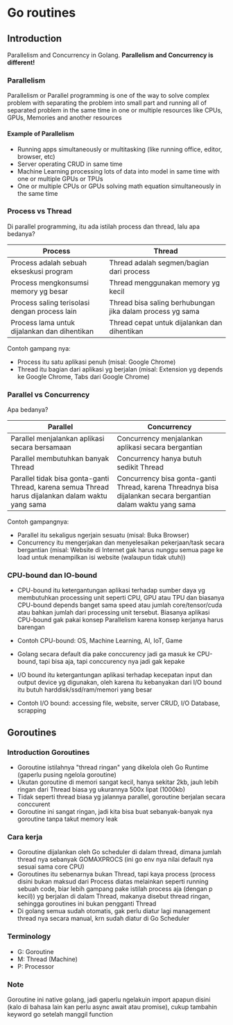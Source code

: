 # Go routines

## Introduction

Parallelism and Concurrency in Golang. **Parallelism and Concurrency is different!**

### Parallelism

Parallelism or Parallel programming is one of the way to solve complex problem with separating the problem into small part and running all of separated problem in the same time in one or multiple resources like CPUs, GPUs, Memories and another resources

#### Example of Parallelism

- Running apps simultaneously or multitasking (like running office, editor, browser, etc)
- Server operating CRUD in same time
- Machine Learning processing lots of data into model in same time with one or multiple GPUs or TPUs
- One or multiple CPUs or GPUs solving math equation simultaneously in the same time

### Process vs Thread

Di parallel programming, itu ada istilah process dan thread, lalu apa bedanya?

|Process|Thread|
|-|-|
|Process adalah sebuah ekseskusi program|Thread adalah segmen/bagian dari process|
|Process mengkonsumsi memory yg besar|Thread menggunakan memory yg kecil|
|Process saling terisolasi dengan process lain|Thread bisa saling berhubungan jika dalam process yg sama|
|Process lama untuk dijalankan dan dihentikan|Thread cepat untuk dijalankan dan dihentikan|

Contoh gampang nya:

- Process itu satu aplikasi penuh (misal: Google Chrome)
- Thread itu bagian dari aplikasi yg berjalan (misal: Extension yg depends ke Google Chrome, Tabs dari Google Chrome)

### Parallel vs Concurrency

Apa bedanya?

|Parallel|Concurrency|
|-|-|
|Parallel menjalankan aplikasi secara bersamaan|Concurrency menjalankan aplikasi secara bergantian|
|Parallel membutuhkan banyak Thread|Concurrency hanya butuh sedikit Thread|
|Parallel tidak bisa gonta-ganti Thread, karena semua Thread harus dijalankan dalam waktu yang sama|Concurrency bisa gonta-ganti Thread, karena Threadnya bisa dijalankan secara bergantian dalam waktu yang sama|

Contoh gampangnya:

- Parallel itu sekaligus ngerjain sesuatu (misal: Buka Browser)
- Concurrency itu mengerjakan dan menyelesaikan pekerjaan/task secara bergantian (misal: Website di Internet gak harus nunggu semua page ke load untuk menampilkan isi website (walaupun tidak utuh))

### CPU-bound dan IO-bound

- CPU-bound itu ketergantungan aplikasi terhadap sumber daya yg membutuhkan processing unit seperti CPU, GPU atau TPU dan biasanya CPU-bound depends banget sama speed atau jumlah core/tensor/cuda atau bahkan jumlah dari processing unit tersebut. Biasanya aplikasi CPU-bound gak pakai konsep Parallelism karena konsep kerjanya harus barengan
- Contoh CPU-bound: OS, Machine Learning, AI, IoT, Game
- Golang secara default dia pake conccurency jadi ga masuk ke CPU-bound, tapi bisa aja, tapi conccurency nya jadi gak kepake

- I/O bound itu ketergantungan aplikasi terhadap kecepatan input dan output device yg digunakan, oleh karena itu kebanyakan dari I/O bound itu butuh harddisk/ssd/ram/memori yang besar
- Contoh I/O bound: accessing file, website, server CRUD, I/O Database, scrapping

## Goroutines

### Introduction Goroutines

- Goroutine istilahnya "thread ringan" yang dikelola oleh Go Runtime (gaperlu pusing ngelola goroutine)
- Ukutan goroutine di memori sangat kecil, hanya sekitar 2kb, jauh lebih ringan dari Thread biasa yg ukurannya 500x lipat (1000kb)
- Tidak seperti thread biasa yg jalannya parallel, goroutine berjalan secara conccurent
- Goroutine ini sangat ringan, jadi kita bisa buat sebanyak-banyak nya goroutine tanpa takut memory leak

### Cara kerja

- Goroutine dijalankan oleh Go scheduler di dalam thread, dimana jumlah thread nya sebanyak GOMAXPROCS (ini go env nya nilai default nya sesuai sama core CPU)
- Goroutines itu sebenarnya bukan Thread, tapi kaya process (process disini bukan maksud dari Process diatas melainkan seperti running sebuah code, biar lebih gampang pake istilah process aja (dengan p kecil)) yg berjalan di dalam Thread, makanya disebut thread ringan, sehingga goroutines ini bukan pengganti Thread
- Di golang semua sudah otomatis, gak perlu diatur lagi management thread nya secara manual, krn sudah diatur di Go Scheduler

### Terminology

- G: Goroutine
- M: Thread (Machine)
- P: Processor

### Note

Goroutine ini native golang, jadi gaperlu ngelakuin import apapun disini (kalo di bahasa lain kan perlu async await atau promise), cukup tambahin keyword go setelah manggil function
